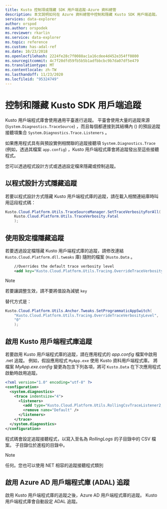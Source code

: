 ```yaml
---
title: Kusto 控制項或隱藏 SDK 用戶端追蹤-Azure 資料總管
description: 本文說明如何在 Azure 資料總管中控制和隱藏 Kusto SDK 用戶端追蹤。
services: data-explorer
author: orspod
ms.author: orspodek
ms.reviewer: rkarlin
ms.service: data-explorer
ms.topic: reference
ms.custom: has-adal-ref
ms.date: 10/23/2018
ms.openlocfilehash: 2224fe28c7f0088ac1a16cdee4d452e354ff0800
ms.sourcegitcommit: 4c7f20dfd59fb5b5b1adfbbcbc9b7da07df5e479
ms.translationtype: MT
ms.contentlocale: zh-TW
ms.lasthandoff: 11/23/2020
ms.locfileid: "95324749"
---
```

# <a name="controlling-and-suppressing-kusto-sdk-client-side-tracing"></a>控制和隱藏 Kusto SDK 用戶端追蹤

Kusto 用戶端程式庫會使用通用平臺進行追蹤。 平臺會使用大量的追蹤來源 (`System.Diagnostics.TraceSource`) ，而且每個都連接到其結構內 () 的預設追蹤接聽項集合 `System.Diagnostics.Trace.Listeners` 。

如果應用程式具有與預設實例相關聯的追蹤接聽項 `System.Diagnostics.Trace` (例如，透過其檔案 `app.config`) ，Kusto 用戶端程式庫會將追蹤發出至這些接聽程式。

您可以透過程式設計方式或透過設定檔來隱藏或控制追蹤。

## <a name="suppress-tracing-programmatically"></a>以程式設計方式隱藏追蹤

若要以程式設計方式隱藏 Kusto 用戶端程式庫的追蹤，請在載入相關連結庫時叫用這段程式碼：

```csharp
Kusto.Cloud.Platform.Utils.TraceSourceManager.SetTraceVerbosityForAll(
    Kusto.Cloud.Platform.Utils.TraceVerbosity.Fatal
    );
```

## <a name="use-a-config-file-to-suppress-tracing"></a>使用設定檔隱藏追蹤 

若要透過設定檔隱藏 Kusto 用戶端程式庫的追蹤，請修改連結 `Kusto.Cloud.Platform.dll.tweaks` 庫) 隨附的檔案 (`Kusto.Data` 。

```xml
    //Overrides the default trace verbosity level
    <add key="Kusto.Cloud.Platform.Utils.Tracing.OverrideTraceVerbosityLevel" value="0" />
```

> [!NOTE]
> 若要讓調整生效，請不要將值設為減號 `key`

替代方式是：

```csharp
Kusto.Cloud.Platform.Utils.Anchor.Tweaks.SetProgrammaticAppSwitch(
    "Kusto.Cloud.Platform.Utils.Tracing.OverrideTraceVerbosityLevel",
    "0"
    );
```

## <a name="enable-the-kusto-client-libraries-tracing"></a>啟用 Kusto 用戶端程式庫追蹤

若要啟用 Kusto 用戶端程式庫的追蹤，請在應用程式的 *app.config* 檔案中啟用 .net 追蹤。 例如，假設應用程式 `MyApp.exe` 使用 Kusto 資料用戶端程式庫。 將檔案 *MyApp.exe.config* 變更為包含下列各項，將可 `Kusto.Data` 在下次應用程式啟動時啟用追蹤。

```xml
<?xml version="1.0" encoding="utf-8" ?>
<configuration>
  <system.diagnostics>
    <trace indentsize="4">
      <listeners>
        <add type="Kusto.Cloud.Platform.Utils.RollingCsvTraceListener2, Kusto.Cloud.Platform" name="RollingCsvTraceListener" initializeData="RollingLogs" />
        <remove name="Default" />
      </listeners>
    </trace>
  </system.diagnostics>
</configuration>
```

程式碼會設定追蹤接聽程式，以寫入至名為 *RollingLogs* 的子目錄中的 CSV 檔案。 子目錄位於進程的目錄中。

> [!NOTE]
> 任何。您也可以使用 NET 相容的追蹤接聽程式類別

## <a name="enable-the-azure-ad-client-libraries-adal-tracing"></a>啟用 Azure AD 用戶端程式庫 (ADAL) 追蹤

啟用 Kusto 用戶端程式庫的追蹤之後，Azure AD 用戶端程式庫的追蹤。 Kusto 用戶端程式庫會自動設定 ADAL 追蹤。
